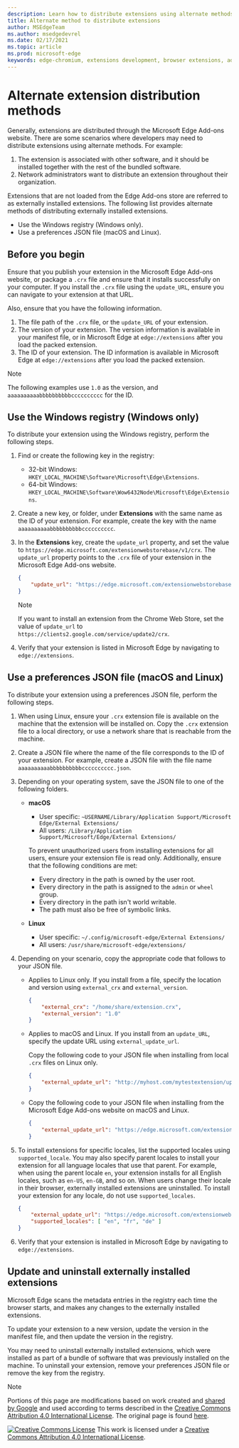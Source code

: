 ```yaml
---
description: Learn how to distribute extensions using alternate methods that don't use verified stores
title: Alternate method to distribute extensions
author: MSEdgeTeam
ms.author: msedgedevrel
ms.date: 02/17/2021
ms.topic: article
ms.prod: microsoft-edge
keywords: edge-chromium, extensions development, browser extensions, add-ons, partner center, developer
---
```

# Alternate extension distribution methods

Generally, extensions are distributed through the Microsoft Edge Add-ons website. There are some scenarios where developers may need to distribute extensions using alternate methods. For example:

1.  The extension is associated with other software, and it should be installed together with the rest of the bundled software.
1.  Network administrators want to distribute an extension throughout their organization.

Extensions that are not loaded from the Edge Add-ons store are referred to as externally installed extensions. The following list provides alternate methods of distributing externally installed extensions.

*   Use the Windows registry (Windows only).
*   Use a preferences JSON file (macOS and Linux).

## Before you begin

Ensure that you publish your extension in the Microsoft Edge Add-ons website, or package a `.crx` file and ensure that it installs successfully on your computer.  If you install the `.crx` file using the `update_URL`, ensure you can navigate to your extension at that URL.

Also, ensure that you have the following information.

1.  The file path of the `.crx` file, or the `update_URL` of your extension.
1.  The version of your extension.  The version information is available in your manifest file, or in Microsoft Edge at `edge://extensions` after you load the packed extension.
1.  The ID of your extension.  The ID information is available in Microsoft Edge at `edge://extensions` after you load the packed extension.

> [!NOTE]
> The following examples use `1.0` as the version, and `aaaaaaaaaabbbbbbbbbbcccccccccc` for the ID.

## Use the Windows registry (Windows only)

To distribute your extension using the Windows registry, perform the following steps.

1.  Find or create the following key in the registry:
    *   32-bit Windows:  `HKEY_LOCAL_MACHINE\Software\Microsoft\Edge\Extensions`.
    *   64-bit Windows:  `HKEY_LOCAL_MACHINE\Software\Wow6432Node\Microsoft\Edge\Extensions`.
1.  Create a new key, or folder, under **Extensions** with the same name as the ID of your extension. For example, create the key with the name `aaaaaaaaaabbbbbbbbbbcccccccccc`.
1.  In the **Extensions** key, create the `update_url` property, and set the value to `https://edge.microsoft.com/extensionwebstorebase/v1/crx`.  The `update_url` property points to the `.crx` file of your extension in the Microsoft Edge Add-ons website.

    ```json
    {
        "update_url": "https://edge.microsoft.com/extensionwebstorebase/v1/crx"
    }
    ```

    > [!NOTE]
    > If you want to install an extension from the Chrome Web Store, set the value of `update_url` to `https://clients2.google.com/service/update2/crx`.

1.  Verify that your extension is listed in Microsoft Edge by navigating to `edge://extensions`.

## Use a preferences JSON file (macOS and Linux)

To distribute your extension using a preferences JSON file, perform the following steps.

1.  When using Linux, ensure your `.crx` extension file is available on the machine that the extension will be installed on. Copy the `.crx` extension file to a local directory, or use a  network share that is reachable from the machine.
1.  Create a JSON file where the name of the file corresponds to the ID of your extension. For example, create a JSON file with the file name `aaaaaaaaaabbbbbbbbbbcccccccccc.json`.
1.  Depending on your operating system, save the JSON file to one of the following folders.
    *   **macOS**
        *   User specific: `~USERNAME/Library/Application Support/Microsoft Edge/External Extensions/`
        *   All users: `/Library/Application Support/Microsoft/Edge/External Extensions/`

        To prevent unauthorized users from installing extensions for all users, ensure your extension file is read only. Additionally, ensure that the following conditions are met:

        *   Every directory in the path is owned by the user root.
        *   Every directory in the path is assigned to the `admin` or `wheel` group.
        *   Every directory in the path isn't world writable.
        *   The path must also be free of symbolic links.

    *   **Linux**
        *   User specific: `~/.config/microsoft-edge/External Extensions/`
        *   All users: `/usr/share/microsoft-edge/extensions/`
1.  Depending on your scenario, copy the appropriate code that follows to your JSON file.
    *   Applies to Linux only. If you install from a file, specify the location and version using `external_crx` and `external_version`.

        ```json
        {
            "external_crx": "/home/share/extension.crx",
            "external_version": "1.0"
        }
        ```

    *   Applies to macOS and Linux. If you install from an `update_URL`, specify the update URL using `external_update_url`.

        Copy the following code to your JSON file when installing from local `.crx` files on Linux only.

        ```json
        {
            "external_update_url": "http://myhost.com/mytestextension/updates.xml"
        }
        ```

    *  Copy the following code to your JSON file when installing from the Microsoft Edge Add-ons website on macOS and Linux.

        ```json
        {
            "external_update_url": "https://edge.microsoft.com/extensionwebstorebase/v1/crx"
        }
        ```

1.  To install extensions for specific locales, list the supported locales using `supported_locale`.  You may also specify parent locales to install your extension for all language locales that use that parent. For example, when using the parent locale `en`, your extension installs for all English locales, such as `en-US`, `en-GB`, and so on.  When users change their locale in their browser, externally installed extensions are uninstalled.  To install your extension for any locale, do not use `supported_locales`.

    ```json
    {
        "external_update_url": "https://edge.microsoft.com/extensionwebstorebase/v1/crx",
        "supported_locales": [ "en", "fr", "de" ]
    }
    ```

1.  Verify that your extension is installed in Microsoft Edge by navigating to `edge://extensions`.

## Update and uninstall externally installed extensions

Microsoft Edge scans the metadata entries in the registry each time the browser starts, and makes any changes to the externally installed extensions.

To update your extension to a new version, update the version in the manifest file, and then update the version in the registry.

You may need to uninstall externally installed extensions, which were installed as part of a bundle of software that was previously installed on the machine.  To uninstall your extension, remove your preferences JSON file or remove the key from the registry.

<!-- links -->

> [!NOTE]
> Portions of this page are modifications based on work created and [shared by Google][GoogleSitePolicies] and used according to terms described in the [Creative Commons Attribution 4.0 International License][CCA4IL].  The original page is found [here](https://developer.chrome.com/apps/external_extensions).

[![Creative Commons License][CCby4Image]][CCA4IL]
This work is licensed under a [Creative Commons Attribution 4.0 International License][CCA4IL].

[CCA4IL]: https://creativecommons.org/licenses/by/4.0
[CCby4Image]: https://i.creativecommons.org/l/by/4.0/88x31.png
[GoogleSitePolicies]: https://developers.google.com/terms/site-policies
